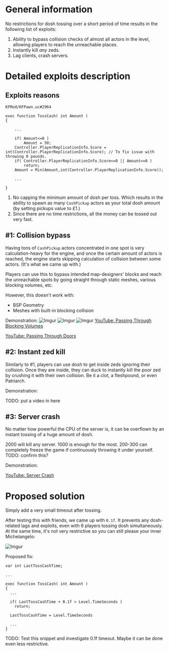 # General information

No restrictions for dosh tossing over a short period of time results in the following list of exploits:

1. Ability to bypass collision checks of almost all actors in the level, allowing players to reach the unreachable places.
2. Instantly kill *any* zeds.
3. Lag clients, crash servers.

# Detailed exploits description

## Exploits reasons

`KFMod/KFPawn.uc#2964`

```unrealscript
exec function TossCash( int Amount )
{

    ...

    if( Amount<=0 )
        Amount = 50;
    Controller.PlayerReplicationInfo.Score = int(Controller.PlayerReplicationInfo.Score); // To fix issue with throwing 0 pounds.
    if( Controller.PlayerReplicationInfo.Score<=0 || Amount<=0 )
        return;
    Amount = Min(Amount,int(Controller.PlayerReplicationInfo.Score));

    ...

}
```

1. No capping the minimum amount of dosh per toss. Which results in the ability to spawn as many `CashPickup` actors as your total dosh amount (by setting pickups value to £1.)
2. Since there are no time restrictions, all the money can be tossed out very fast.

## #1: Collision bypass

Having tons of `CashPickup` actors concentrated in one spot is very calculation-heavy for the engine, and once the certain amount of actors is reached, the engine starts skipping calculation of collision between some actors. (It's what we came up with.)

Players can use this to bypass intended map-designers' blocks and reach the unreachable spots by going straight through static meshes, various blocking volumes, etc.

However, this doesn't work with:
- BSP Geometry
- Meshes with built-in blocking collision

Demonstration:
![Imgur](https://i.imgur.com/j4X67xX.jpg)
![Imgur](https://i.imgur.com/x8jOCt4.jpg)
![Imgur](https://i.imgur.com/vOF6pQx.png)
[YouTube: Passing Through Blocking Volumes](https://youtu.be/fbs7SBHWzlM)

[YouTube: Passing Through Doors](https://youtu.be/mhQDbxvsH28)

## #2: Instant zed kill

Similarly to #1, players can use dosh to get inside zeds ignoring their collision. Once they are inside, they can duck to instantly kill the poor zed by crushing it with their own collision. Be it a clot, a fleshpound, or even Patriarch.

Demonstration:

TODO: put a video in here

## #3: Server crash

No matter how powerful the CPU of the server is, it can be overflown by an instant tossing of a huge amount of dosh.

2000 will kill any server. 1000 is enough for the most. 200-300 can completely freeze the game if continuously throwing it under yourself. TODO: confirm this?

Demonstration:

[YouTube: Server Crash](https://youtu.be/NGwXY79Ka0c)

# Proposed solution

Simply add a very small timeout after tossing.

After testing this with friends, we came up with `0.1f`. It prevents any dosh-related lags and exploits, even with 6 players tossing dosh simultaneously. At the same time, it's not very restrictive so you can still please your inner Michelangelo:

![Imgur](https://i.imgur.com/ITaG6xL.jpg)

Proposed fix:

```unrealscript
var int LastTossCashTime;

...

exec function TossCash( int Amount )
{
  ...

  if( LastTossCashTime + 0.1f > Level.TimeSeconds )
    return;

  LastTossCashTime = Level.TimeSeconds

  ...
}
```

TODO: Test this snippet and investigate 0.1f timeout. Maybe it can be done even less restrictive.

